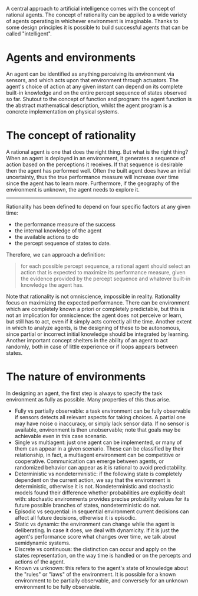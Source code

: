 A central approach to artificial intelligence comes with the concept of rational agents.
The concept of rationality can be applied to a wide variety of agents operating in whichever environment is imaginable.
Thanks to some design principles it is possible to build successful agents that can be called "intelligent".
# Agents and environments
An agent can be identified as anything perceiving its environment via sensors, and which acts upon that environment through actuators.
The agent's choice of action at any given instant can depend on its complete built-in knowledge and on the entire percept sequence of states observed so far.
Shutout to the concept of function and program: the agent function is the abstract mathematical description, whilst the agent program is a concrete implementation on physical systems.
# The concept of rationality
A rational agent is one that does the right thing. But what is the right thing?
When an agent is deployed in an environment, it generates a sequence of action based on the perceptions it receives. If that sequence is desirable then the agent has performed well.
Often the built agent does have an initial uncertainty, thus the true performance measure will increase over time since the agent has to learn more.
Furthermore, if the geography of the environment is unknown, the agent needs to explore it.
- - -
Rationality has been defined to depend on four specific factors at any given time:
- the performance measure of the success
- the internal knowledge of the agent
- the available actions to do
- the percept sequence of states to date.

Therefore, we can approach a definition:
> for each possible percept sequence, a rational agent should select an action that is expected to maximize its performance measure, given the evidence provided by the percept sequence and whatever built-in knowledge the agent has.

Note that rationality is not omniscience, impossible in reality. Rationality focus on maximizing the expected performance.
There can be environment which are completely known a priori or completely predictable, but this is not an implication for omniscience: the agent does not perceive or learn, but still has to act, even if it simply acts correctly all the time.
Another extent in which to analyze agents, is the designing of these to be autonomous, since partial or incorrect initial knowledge should be integrated by learning.
Another important concept shelters in the ability of an agent to act randomly, both in case of little experience or if loops appears between states.
# The nature of environments
In designing an agent, the first step is always to specify the task environment as fully as possible.
Many properties of this thus arise.
- Fully vs partially observable: a task environment can be fully observable if sensors detects all relevant aspects for taking choices. A partial one may have noise o inaccuracy, or simply lack sensor data. If no sensor is available, environment is then unobservable; note that goals may be achievable even in this case scenario.
- Single vs multiagent: just one agent can be implemented, or many of them can appear in a given scenario. These can be classified by their relationship, in fact, a multiagent environment can be competitive or cooperative. Communication can emerge between agents, or randomized behavior can appear as it is rational to avoid predictability.
- Deterministic vs nondeterministic: if the following state is completely dependent on the current action, we say that the environment is deterministic, otherwise it is not. Nondeterministic and stochastic models found their difference whether probabilities are explicitly dealt with: stochastic environments provides precise probability values for its future possible branches of states, nondeterministic do not.
- Episodic vs sequential: in sequential environment current decisions can affect all future decisions, otherwise it is episodic.
- Static vs dynamic: the environment can change while the agent is deliberating. In case it does, we deal with dynamicity. If it is just the agent's performance score what changes over time, we talk about semidynamic systems.
- Discrete vs continuous: the distinction can occur and apply on the states representation, on the way time is handled or on the percepts and actions of the agent.
- Known vs unknown: this refers to the agent's state of knowledge about the "rules" or "laws" of the environment. It is possible for a known environment to be partially observable, and conversely for an unknown environment to be fully observable.
